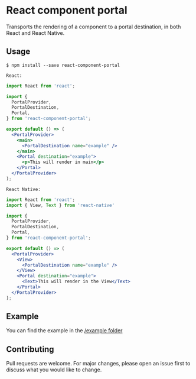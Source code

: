 # React component portal

Transports the rendering of a component to a portal destination, in both React and React Native.

## Usage

```
$ npm install --save react-component-portal
```

`React: `
```jsx
import React from 'react';

import {
  PortalProvider,
  PortalDestination,
  Portal,
} from 'react-component-portal';

export default () => (
  <PortalProvider>
    <main>
      <PortalDestination name="example" />
    </main>
    <Portal destination="example">
      <p>This will render in main</p>
    </Portal>
  </PortalProvider>
);
```

`React Native:`
```jsx
import React from 'react';
import { View, Text } from 'react-native'

import {
  PortalProvider,
  PortalDestination,
  Portal,
} from 'react-component-portal';

export default () => (
  <PortalProvider>
    <View>
      <PortalDestination name="example" />
    </View>
    <Portal destination="example">
      <Text>This will render in the View</Text>
    </Portal>
  </PortalProvider>
);
```

## Example

You can find the example in the [/example folder](https://github.com/dylanmoerland/react-component-portal/tree/master/example)

## Contributing
Pull requests are welcome. For major changes, please open an issue first to discuss what you would like to change.
